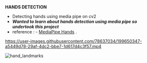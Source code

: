 **HANDS DETECTION**

- Detecting hands using media pipe on cv2
- ***Wanted to learn about hands detection using media pipe so undertook this project***
- reference :  - [MediaPipe Hands]( https://google.github.io/mediapipe/solutions/hands.html) .



https://user-images.githubusercontent.com/78637034/199650347-a5449d78-29af-4dc2-bbe7-1d617d4c3f57.mp4


![hand_landmarks](https://user-images.githubusercontent.com/78637034/199650359-b203482d-e334-4d2f-930d-04d9ed4c4ff1.png)

